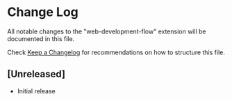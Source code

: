 # Change Log

All notable changes to the "web-development-flow" extension will be documented in this file.

Check [Keep a Changelog](http://keepachangelog.com/) for recommendations on how to structure this file.

## [Unreleased]

- Initial release